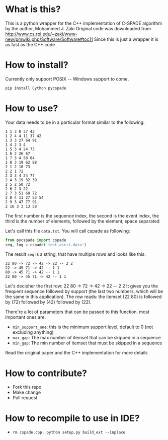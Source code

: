 # What is this?
This is a python wrapper for the C++ implementation of C-SPADE algorithm by the author, Mohammed J. Zaki
Original code was downloaded from http://www.cs.rpi.edu/~zaki/www-new/pmwiki.php/Software/Software#toc11
Since this is just a wrapper it is as fast as the C++ code
# How to install?

Currently only support POSIX -- Windows support to come.
```python
pip install Cython pycspade
```

# How to use?
Your data needs to be in a particular format similar to the following:
```text
1 1 3 8 37 42
1 2 4 4 11 37 42
1 3 3 27 64 91
1 4 2 3 4
1 5 3 4 24 73
1 6 2 26 67
1 7 3 4 58 84
1 8 3 19 62 88
2 1 2 10 73
2 2 1 72
2 3 3 4 24 77
2 4 3 19 32 39
2 5 2 50 72
2 6 2 3 22
2 7 3 51 68 72
2 8 4 11 27 53 54
2 9 3 47 77 91
2 10 3 3 13 58
```

The first number is the sequence index, the second is the event index, the third is the number of elements, 
followed by the element, space separated

Let's call this file `data.txt`. You will call cspade as following:
```python
from pycspade import cspade
seq, log = cspade('test.ascii.data')
```

The result `seq` is a string, that have multiple rows and looks like this:

```text
22 80 -> 72 -> 42 -> 22 -- 2 2
22 -> 45 71 -> 42 -- 1 1
80 -> 45 71 -> 42 -- 1 1
22 80 -> 45 71 -> 42 -- 1 1
```
Let's decipher the first row:
22 80 -> 72 -> 42 -> 22 -- 2 2
It gives you the frequent sequence followed by support (the last two numbers, which will be the same in this application).
The row reads: the itemset (22 80) is followed by (72) followed by (42) followed by (22).


There're a lot of parameters that can be passed to this function. most important ones are:

- `min_support_one`: this is the minimum support level, default to 0 (not excluding anything)
- `max_gap`: The max number of itemset that can be skipped in a sequence
- `min_gap`: The min number of itemset that must be skipped in a sequence

Read the original paper and the C++ implementation for more details

# How to contribute?
- Fork this repo
- Make change
- Pull request

# How to recompile to use in IDE?
- `rm cspade.cpp; python setup.py build_ext --inplace`

